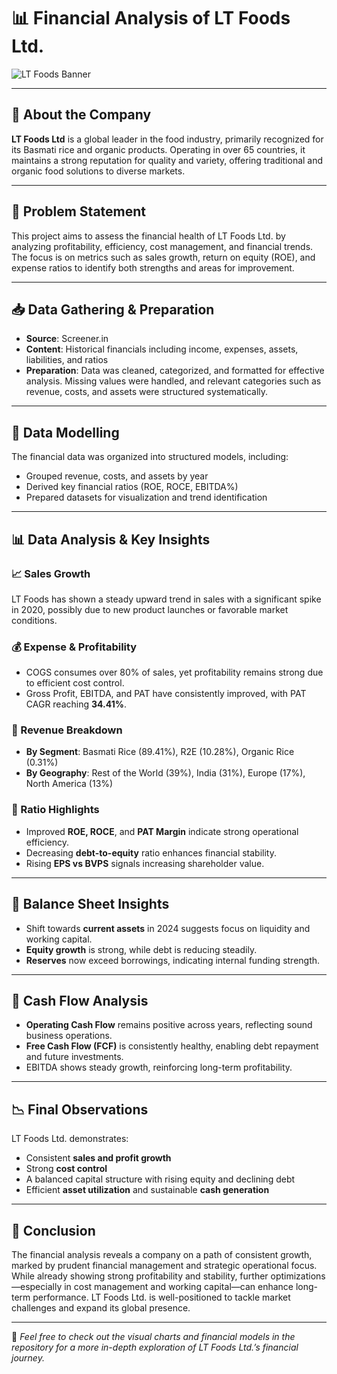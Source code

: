 # 📊 Financial Analysis of LT Foods Ltd.

![LT Foods Banner](path/to/your/image.png) <!-- Replace with actual image path -->

---

## 📌 About the Company

**LT Foods Ltd** is a global leader in the food industry, primarily recognized for its Basmati rice and organic products. Operating in over 65 countries, it maintains a strong reputation for quality and variety, offering traditional and organic food solutions to diverse markets.

---

## 🧩 Problem Statement

This project aims to assess the financial health of LT Foods Ltd. by analyzing profitability, efficiency, cost management, and financial trends. The focus is on metrics such as sales growth, return on equity (ROE), and expense ratios to identify both strengths and areas for improvement.

---

## 📥 Data Gathering & Preparation

- **Source**: Screener.in  
- **Content**: Historical financials including income, expenses, assets, liabilities, and ratios  
- **Preparation**: Data was cleaned, categorized, and formatted for effective analysis. Missing values were handled, and relevant categories such as revenue, costs, and assets were structured systematically.

---

## 📐 Data Modelling

The financial data was organized into structured models, including:

- Grouped revenue, costs, and assets by year
- Derived key financial ratios (ROE, ROCE, EBITDA%)
- Prepared datasets for visualization and trend identification

---

## 📊 Data Analysis & Key Insights

### 📈 Sales Growth  
LT Foods has shown a steady upward trend in sales with a significant spike in 2020, possibly due to new product launches or favorable market conditions.

### 💰 Expense & Profitability
- COGS consumes over 80% of sales, yet profitability remains strong due to efficient cost control.
- Gross Profit, EBITDA, and PAT have consistently improved, with PAT CAGR reaching **34.41%**.

### 🧾 Revenue Breakdown
- **By Segment**: Basmati Rice (89.41%), R2E (10.28%), Organic Rice (0.31%)
- **By Geography**: Rest of the World (39%), India (31%), Europe (17%), North America (13%)

### 🧮 Ratio Highlights
- Improved **ROE, ROCE**, and **PAT Margin** indicate strong operational efficiency.
- Decreasing **debt-to-equity** ratio enhances financial stability.
- Rising **EPS vs BVPS** signals increasing shareholder value.

---

## 📄 Balance Sheet Insights

- Shift towards **current assets** in 2024 suggests focus on liquidity and working capital.
- **Equity growth** is strong, while debt is reducing steadily.
- **Reserves** now exceed borrowings, indicating internal funding strength.

---

## 💸 Cash Flow Analysis

- **Operating Cash Flow** remains positive across years, reflecting sound business operations.
- **Free Cash Flow (FCF)** is consistently healthy, enabling debt repayment and future investments.
- EBITDA shows steady growth, reinforcing long-term profitability.

---

## 📉 Final Observations

LT Foods Ltd. demonstrates:
- Consistent **sales and profit growth**
- Strong **cost control**
- A balanced capital structure with rising equity and declining debt
- Efficient **asset utilization** and sustainable **cash generation**

---

## 🧠 Conclusion

The financial analysis reveals a company on a path of consistent growth, marked by prudent financial management and strategic operational focus. While already showing strong profitability and stability, further optimizations—especially in cost management and working capital—can enhance long-term performance. LT Foods Ltd. is well-positioned to tackle market challenges and expand its global presence.

---

📁 *Feel free to check out the visual charts and financial models in the repository for a more in-depth exploration of LT Foods Ltd.’s financial journey.*
